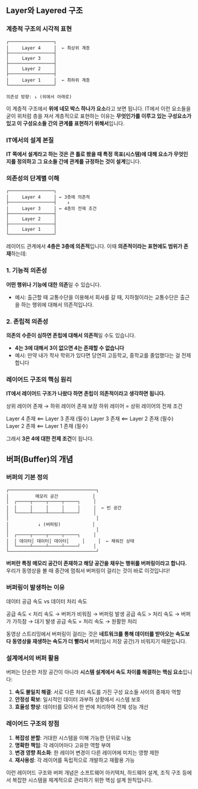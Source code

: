 ## Layer와 Layered 구조

### 계층적 구조의 시각적 표현

```
┌─────────────────┐
│     Layer 4     │  ← 최상위 계층
├─────────────────┤
│     Layer 3     │  
├─────────────────┤
│     Layer 2     │  
├─────────────────┤
│     Layer 1     │  ← 최하위 계층
└─────────────────┘

의존성 방향: ↓ (위에서 아래로)
```

이 계층적 구조에서 **위에 네모 박스 하나가 요소**라고 보면 됩니다. IT에서 이런 요소들을 굳이 위처럼 층을 져서 계층적으로 표현하는 이유는 **무엇인가를 이루고 있는 구성요소가 있고 이 구성요소들 간의 관계를 표현하기 위해서**입니다.

### IT에서의 설계 본질

**IT 쪽에서 설계라고 하는 것은 큰 틀로 봤을 때 특정 목표(시스템)에 대해 요소가 무엇인지를 정의하고 그 요소들 간에 관계를 규정하는 것이 설계**입니다.

### 의존성의 단계별 이해

```
┌─────────────────┐
│     Layer 4     │ ← 3층에 의존적
├─────────────────┤    ↓
│     Layer 3     │ ← 4층의 전제 조건
├─────────────────┤
│     Layer 2     │
├─────────────────┤
│     Layer 1     │
└─────────────────┘
```

레이어드 관계에서 **4층은 3층에 의존적**입니다. 이때 **의존적이라는 표현에도 범위가 존재**하는데:

### 1. 기능적 의존성

**어떤 행위나 기능에 대한 의존**일 수 있습니다.

- 예시: 출근할 때 교통수단을 이용해서 회사를 갈 때, 지하철이라는 교통수단은 출근을 하는 행위에 대해서 의존적입니다.

### 2. 존립적 의존성

**의존의 수준이 심하면 존립에 대해서 의존적**일 수도 있습니다.

- **4는 3에 대해서 3이 없으면 4는 존재할 수 없습니다**
- 예시: 만약 내가 학사 학위가 있다면 당연히 고등학교, 중학교를 졸업했다는 걸 전제합니다

### 레이어드 구조의 핵심 원리

**IT에서 레이어드 구조가 나왔다 하면 존립이 의존적이라고 생각하면 됩니다.**

상위 레이어 존재 → 하위 레이어 존재 보장
하위 레이어 = 상위 레이어의 전제 조건

Layer 4 존재 ⟸ Layer 3 존재 (필수)
Layer 3 존재 ⟸ Layer 2 존재 (필수)  
Layer 2 존재 ⟸ Layer 1 존재 (필수)

그래서 **3은 4에 대한 전제 조건**이 됩니다.

## 버퍼(Buffer)의 개념

### 버퍼의 기본 정의

```
┌─────────────────────────────────┐
│          메모리 공간             │
│  ┌─────┬─────┬─────┬─────┐     │
│  │     │     │     │     │     │  ← 빈 공간
│  └─────┴─────┴─────┴─────┘     │
│                                 │
│           ↓ (버퍼링)            │
│                                 │
│  ┌─────┬─────┬─────┬─────┐     │
│  │ 데이터│ 데이터│ 데이터│     │     │  ← 채워진 상태
│  └─────┴─────┴─────┴─────┘     │
└─────────────────────────────────┘
```

**버퍼란 특정 메모리 공간이 존재하고 해당 공간을 채우는 행위를 버퍼링이라고 합니다.** 우리가 동영상을 볼 때 중간에 멈춰서 버퍼링이 걸리는 것이 바로 이것입니다!

### 버퍼링이 발생하는 이유

데이터 공급 속도 vs 데이터 처리 속도

공급 속도 < 처리 속도 → 버퍼가 비워짐 → 버퍼링 발생
공급 속도 > 처리 속도 → 버퍼가 가득참 → 대기 발생
공급 속도 = 처리 속도 → 원활한 처리

동영상 스트리밍에서 버퍼링이 걸리는 것은 **네트워크를 통해 데이터를 받아오는 속도보다 동영상을 재생하는 속도가 더 빨라서** 버퍼(임시 저장 공간)가 비워지기 때문입니다.

### 설계에서의 버퍼 활용

버퍼는 단순한 저장 공간이 아니라 **시스템 설계에서 속도 차이를 해결하는 핵심 요소**입니다:

1. **속도 불일치 해결**: 서로 다른 처리 속도를 가진 구성 요소들 사이의 중재자 역할
2. **안정성 확보**: 일시적인 데이터 과부하 상황에서 시스템 보호
3. **효율성 향상**: 데이터를 모아서 한 번에 처리하여 전체 성능 개선

### 레이어드 구조의 장점

1. **복잡성 분할**: 거대한 시스템을 이해 가능한 단위로 나눔
2. **명확한 책임**: 각 레이어마다 고유한 역할 부여
3. **변경 영향 최소화**: 한 레이어 변경이 다른 레이어에 미치는 영향 제한
4. **재사용성**: 각 레이어를 독립적으로 개발하고 재활용 가능

이런 레이어드 구조와 버퍼 개념은 소프트웨어 아키텍처, 하드웨어 설계, 조직 구조 등에서 복잡한 시스템을 체계적으로 관리하기 위한 핵심 설계 원칙입니다.